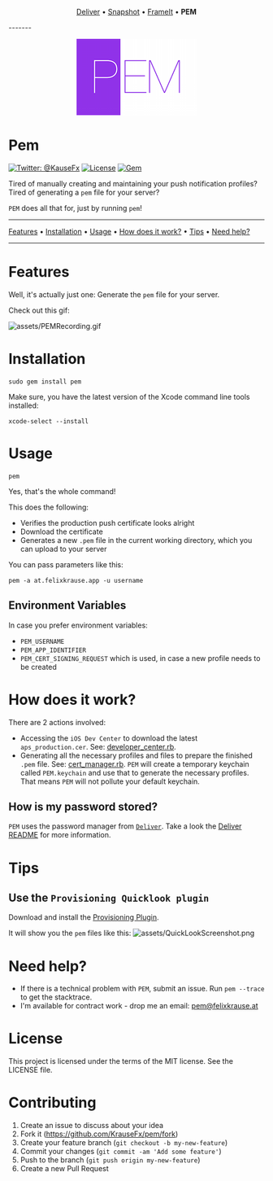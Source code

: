 <p align="center">
<a href="https://github.com/KrauseFx/deliver">Deliver</a> &bull; 
<a href="https://github.com/KrauseFx/snapshot">Snapshot</a> &bull; 
<a href="https://github.com/KrauseFx/frameit">FrameIt</a> &bull; 
<b>PEM</b>
</p>
-------

<p align="center">
    <img src="assets/pem.png">
</p>

Pem
============

[![Twitter: @KauseFx](https://img.shields.io/badge/contact-@KrauseFx-blue.svg?style=flat)](https://twitter.com/KrauseFx)
[![License](http://img.shields.io/badge/license-MIT-green.svg?style=flat)](https://github.com/KrauseFx/pem/blob/master/LICENSE)
[![Gem](https://img.shields.io/gem/v/pem.svg?style=flat)](http://rubygems.org/gems/pem)


Tired of manually creating and maintaining your push notification profiles? Tired of generating a ```pem``` file for your server? 

```PEM``` does all that for, just by running ```pem```!

-------
[Features](#features) &bull;
[Installation](#installation) &bull;
[Usage](#usage) &bull;
[How does it work?](#how-does-it-work) &bull;
[Tips](#tips) &bull;
[Need help?](#need-help)

-------

# Features
Well, it's actually just one: Generate the ```pem``` file for your server.


Check out this gif:

![assets/PEMRecording.gif](assets/PEMRecording.gif)

# Installation
    sudo gem install pem

Make sure, you have the latest version of the Xcode command line tools installed:

    xcode-select --install

# Usage

    pem
Yes, that's the whole command!

This does the following:

- Verifies the production push certificate looks alright
- Download the certificate
- Generates a new ```.pem``` file in the current working directory, which you can upload to your server

You can pass parameters like this:

    pem -a at.felixkrause.app -u username

## Environment Variables
In case you prefer environment variables:

- ```PEM_USERNAME```
- ```PEM_APP_IDENTIFIER```
- ```PEM_CERT_SIGNING_REQUEST``` which is used, in case a new profile needs to be created

# How does it work?
There are 2 actions involved:

- Accessing the ```iOS Dev Center``` to download the latest ```aps_production.cer```. See: [developer_center.rb](https://github.com/KrauseFx/PEM/blob/master/lib/pem/developer_center.rb).
- Generating all the necessary profiles and files to prepare the finished ```.pem``` file. See: [cert_manager.rb](https://github.com/KrauseFx/PEM/blob/master/lib/pem/cert_manager.rb).
```PEM``` will create a temporary keychain called ```PEM.keychain``` and use that to generate the necessary profiles. That means ```PEM``` will not pollute your default keychain.


## How is my password stored?
```PEM``` uses the password manager from [```Deliver```](https://github.com/KrauseFx/deliver#can-i-trust-deliver). Take a look the [Deliver README](https://github.com/KrauseFx/deliver#can-i-trust-deliver) for more information.

# Tips
## Use the ```Provisioning Quicklook plugin```
Download and install the [Provisioning Plugin](https://github.com/chockenberry/Provisioning).

It will show you the ```pem``` files like this: 
![assets/QuickLookScreenshot.png](assets/QuickLookScreenshot.png)


# Need help?
- If there is a technical problem with ```PEM```, submit an issue. Run ```pem --trace``` to get the stacktrace.
- I'm available for contract work - drop me an email: pem@felixkrause.at

# License
This project is licensed under the terms of the MIT license. See the LICENSE file.

# Contributing

1. Create an issue to discuss about your idea
2. Fork it (https://github.com/KrauseFx/pem/fork)
3. Create your feature branch (`git checkout -b my-new-feature`)
4. Commit your changes (`git commit -am 'Add some feature'`)
5. Push to the branch (`git push origin my-new-feature`)
6. Create a new Pull Request
